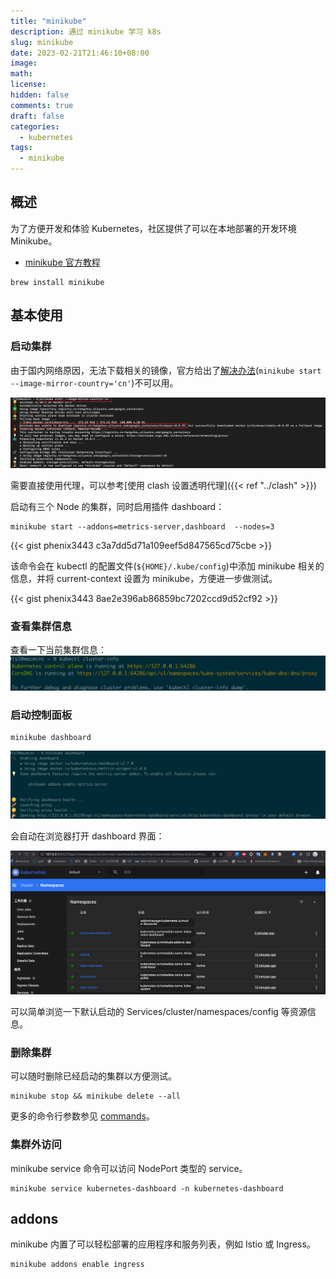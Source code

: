 ```yaml
---
title: "minikube"
description: 通过 minikube 学习 k8s
slug: minikube
date: 2023-02-21T21:46:10+08:00
image:
math:
license:
hidden: false
comments: true
draft: false
categories:
  - kubernetes
tags:
  - minikube
---
```


## 概述

为了方便开发和体验 Kubernetes，社区提供了可以在本地部署的开发环境 Minikube。

- [minikube 官方教程](https://minikube.sigs.k8s.io/docs/start/)

```shell
brew install minikube
```

## 基本使用

### 启动集群

由于国内网络原因，无法下载相关的镜像，官方给出了[解决办法](https://minikube.sigs.k8s.io/docs/faq/#i-am-in-china-and-i-encounter-errors-when-trying-to-start-minikube-what-should-i-do)(`minikube start --image-mirror-country='cn'`)不可以用。

![cn image failed](images/cn-failed.png)

需要直接使用代理，可以参考[使用 clash 设置透明代理]({{< ref "../clash" >}})

启动有三个 Node 的集群，同时启用插件 dashboard：

```shell
minikube start --addons=metrics-server,dashboard  --nodes=3
```

{{< gist phenix3443 c3a7dd5d71a109eef5d847565cd75cbe >}}

该命令会在 kubectl 的配置文件(`${HOME}/.kube/config`)中添加 minikube 相关的信息，并将 current-context 设置为 minikube，方便进一步做测试。

{{< gist phenix3443 8ae2e396ab86859bc7202ccd9d52cf92 >}}

### 查看集群信息

查看一下当前集群信息：
![cluster info](images/cluster-info.png)

### 启动控制面板

```shell
minikube dashboard
```

![start dashboard](images/start-dashboard.png)

会自动在浏览器打开 dashboard 界面：

![dashboard](images/dashboard.png)

可以简单浏览一下默认启动的 Services/cluster/namespaces/config 等资源信息。

### 删除集群

可以随时删除已经启动的集群以方便测试。

```shell
minikube stop && minikube delete --all
```

更多的命令行参数参见 [commands](https://minikube.sigs.k8s.io/docs/commands/)。

### 集群外访问

minikube service 命令可以访问 NodePort 类型的 service。

```shell
minikube service kubernetes-dashboard -n kubernetes-dashboard
```

## addons

minikube 内置了可以轻松部署的应用程序和服务列表，例如 Istio 或 Ingress。

```shell
minikube addons enable ingress
```
